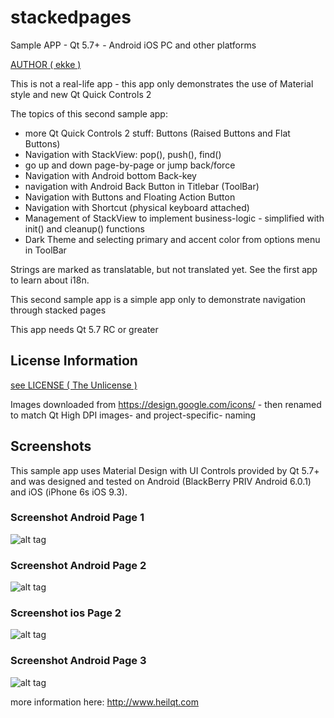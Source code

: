 # stackedpages
Sample APP - Qt 5.7+ - Android iOS PC and other platforms

[AUTHOR ( ekke )](AUTHOR.md)

This is not a real-life app - this app only demonstrates the use of Material style and new Qt Quick Controls 2


The topics of this second sample app:

* more Qt Quick Controls 2 stuff: Buttons (Raised Buttons and Flat Buttons)
* Navigation with StackView: pop(), push(), find()
* go up and down page-by-page or jump back/force
* Navigation with Android bottom Back-key
* navigation with Android Back Button in Titlebar (ToolBar)
* Navigation with Buttons and Floating Action Button
* Navigation with Shortcut (physical keyboard attached)
* Management of StackView to implement business-logic - simplified with init() and cleanup() functions
* Dark Theme and selecting primary and accent color from options menu in ToolBar

Strings are marked as translatable, but not translated yet. See the first app to learn about i18n.

This second sample app is a simple app only to demonstrate navigation through stacked pages
 

This app needs Qt 5.7 RC or greater

## License Information
[see LICENSE ( The Unlicense )](LICENSE)

Images downloaded from https://design.google.com/icons/ - then renamed to match Qt High DPI images- and project-specific- naming


## Screenshots
This sample app uses Material Design with UI Controls provided by Qt 5.7+ and was designed and tested on Android (BlackBerry PRIV Android 6.0.1) and iOS (iPhone 6s iOS 9.3).

### Screenshot Android Page 1
![alt tag](https://appbus.files.wordpress.com/2016/05/android_page_01.png "Screenshot Android Page 1")

### Screenshot Android Page 2
![alt tag](https://appbus.files.wordpress.com/2016/05/android_page_02.png "Screenshot Android Page 2")

### Screenshot ios Page 2
![alt tag](https://appbus.files.wordpress.com/2016/05/ios_page_02.png "Screenshot Android Page 2")

### Screenshot Android Page 3
![alt tag](https://appbus.files.wordpress.com/2016/05/android_page_03.png "Screenshot Android Page 3")

more information here:
http://www.heilqt.com 
